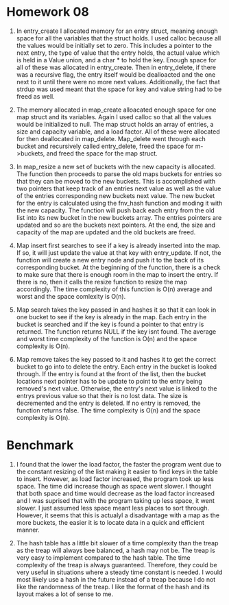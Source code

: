 Homework 08
===========

1. In entry_create I allocated memory for an entry struct, meaning enough space for all the variables that the struct holds. I used calloc because all the values would be initially set to zero. This includes a pointer to the next entry, the type of value that the entry holds, the actual value which is held in a Value union, and a char * to hold the key. Enough space for all of these was allocated in entry_create. Then in entry_delete, if there was a recursive flag, the entry itself would be dealloacted and the one next to it until there were no more next values. Additionally, the fact that strdup was used meant that the space for key and value string had to be freed as well. 

2. The memory allocated in map_create alloacated enough space for one map struct and its variables. Again I used calloc so that all the values would be initialized to null. The map struct holds an array of entries, a size and capacity variable, and a load factor. All of these were allocated for then deallocated in map_delete. Map_delete went through each bucket and recursively called entry_delete, freed the space for m->buckets, and freed the space for the map struct.

3. In map_resize a new set of buckets with the new capacity is allocated. The function then proceeds to parse the old maps buckets for entries so that they can be moved to the new buckets. This is accomplished with two pointers that keep track of an entries next value as well as the value of the entries corresponding new buckets next value. The new bucket for the entry is calculated using the fnv_hash function and moding it with the new capacity. The function will push back each entry from the old list into its new bucket in the new buckets array. The entries pointers are updated and so are the buckets next pointers. At the end, the size and capacity of the map are updated and the old buckets are freed.

4. Map insert first searches to see if a key is already inserted into the map. If so, it will just update the value at that key with entry_update. If not, the function will create a new entry node and push it to the back of its corresponding bucket. At the beginning of the function, there is a check to make sure that there is enough room in the map to insert the entry. If there is no, then it calls the resize function to resize the map accordingly. The time complexity of this function is O(n) average and worst and the space comlexity is O(n).
 
5. Map search takes the key passed in and hashes it so that it can look in one bucket to see if the key is already in the map. Each entry in the bucket is searched and if the key is found a pointer to that entry is returned. The function returns NULL if the key isnt found. The average and worst time complexity of the function is O(n) and the space complexity is O(n).

6. Map remove takes the key passed to it and hashes it to get the correct bucket to go into to delete the entry. Each entry in the bucket is looked through. If the entry is found at the front of the list, then the bucket locations next pointer has to be update to point to the entry being removed's next value. Otherwise, the entry's next value is linked to the entrys previous value so that their is no lost data. The size is decremented and the entry is deleted. If no entry is removed, the function returns false. The time complexity is O(n) and the space complexity is O(n).





Benchmark
=========
1. I found that the lower the load factor, the faster the program went due to the constant resizing of the list making it easier to find keys in the table to insert. However, as load factor increased, the program took up less space. The time did increase though as space went slower. I thought that both space and time would decrease as the load factor increased and I was suprised that with the program taking up less space, it went slower. I just assumed less space meant less places to sort through. However, it seems that this is actualyl a disadvantage with a map as the more buckets, the easier it is to locate data in a quick and efficient manner. 

2. The hash table has a little bit slower of a time complexity than the treap as the treap will always bee balanced, a hash may not be. The treap is very easy to implement compared to the hash table. The time complexity of the treap is always guaranteed. Therefore, they could be very useful in situations where a steady time constant is needed. I would most likely use a hash in the future instead of a treap because I do not like the randomness of the treap. I like the format of the hash and its layout makes a lot of sense to me.
